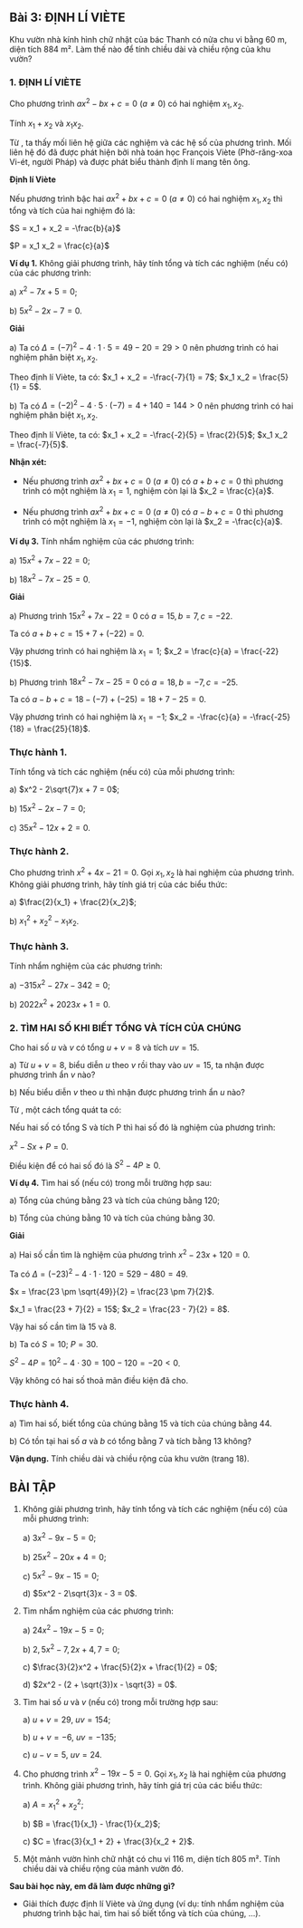 ## Bài 3: ĐỊNH LÍ VIÈTE

Khu vườn nhà kính hình chữ nhật của bác Thanh có nửa chu vi bằng 60 m, diện tích 884 m². Làm thế nào để tính chiều dài và chiều rộng của khu vườn?

### 1. ĐỊNH LÍ VIÈTE

Cho phương trình $ax^2 - bx + c = 0$ ($a \neq 0$) có hai nghiệm $x_1, x_2$.

Tính $x_1 + x_2$ và $x_1 x_2$.

Từ , ta thấy mối liên hệ giữa các nghiệm và các hệ số của phương trình. Mối liên hệ đó đã được phát hiện bởi nhà toán học François Viète (Phờ-răng-xoa Vi-ét, người Pháp) và được phát biểu thành định lí mang tên ông.

**Định lí Viète**

Nếu phương trình bậc hai $ax^2 + bx + c = 0$ ($a \neq 0$) có hai nghiệm $x_1, x_2$ thì tổng và tích của hai nghiệm đó là:

$S = x_1 + x_2 = -\frac{b}{a}$

$P = x_1 x_2 = \frac{c}{a}$

**Ví dụ 1.** Không giải phương trình, hãy tính tổng và tích các nghiệm (nếu có) của các phương trình:

a) $x^2 - 7x + 5 = 0$;

b) $5x^2 - 2x - 7 = 0$.

**Giải**

a) Ta có $\Delta = (-7)^2 - 4 \cdot 1 \cdot 5 = 49 - 20 = 29 > 0$ nên phương trình có hai nghiệm phân biệt $x_1, x_2$.

Theo định lí Viète, ta có: $x_1 + x_2 = -\frac{-7}{1} = 7$; $x_1 x_2 = \frac{5}{1} = 5$.

b) Ta có $\Delta = (-2)^2 - 4 \cdot 5 \cdot (-7) = 4 + 140 = 144 > 0$ nên phương trình có hai nghiệm phân biệt $x_1, x_2$.

Theo định lí Viète, ta có: $x_1 + x_2 = -\frac{-2}{5} = \frac{2}{5}$; $x_1 x_2 = \frac{-7}{5}$.

**Nhận xét:**

*   Nếu phương trình $ax^2 + bx + c = 0$ ($a \neq 0$) có $a + b + c = 0$ thì phương trình có một nghiệm là $x_1 = 1$, nghiệm còn lại là $x_2 = \frac{c}{a}$.

*   Nếu phương trình $ax^2 + bx + c = 0$ ($a \neq 0$) có $a - b + c = 0$ thì phương trình có một nghiệm là $x_1 = -1$, nghiệm còn lại là $x_2 = -\frac{c}{a}$.

**Ví dụ 3.** Tính nhẩm nghiệm của các phương trình:

a) $15x^2 + 7x - 22 = 0$;

b) $18x^2 - 7x - 25 = 0$.

**Giải**

a) Phương trình $15x^2 + 7x - 22 = 0$ có $a = 15, b = 7, c = -22$.

Ta có $a + b + c = 15 + 7 + (-22) = 0$.

Vậy phương trình có hai nghiệm là $x_1 = 1$; $x_2 = \frac{c}{a} = \frac{-22}{15}$.

b) Phương trình $18x^2 - 7x - 25 = 0$ có $a = 18, b = -7, c = -25$.

Ta có $a - b + c = 18 - (-7) + (-25) = 18 + 7 - 25 = 0$.

Vậy phương trình có hai nghiệm là $x_1 = -1$; $x_2 = -\frac{c}{a} = -\frac{-25}{18} = \frac{25}{18}$.

### Thực hành 1.

Tính tổng và tích các nghiệm (nếu có) của mỗi phương trình:

a) $x^2 - 2\sqrt{7}x + 7 = 0$;

b) $15x^2 - 2x - 7 = 0$;

c) $35x^2 - 12x + 2 = 0$.

### Thực hành 2.

Cho phương trình $x^2 + 4x - 21 = 0$. Gọi $x_1, x_2$ là hai nghiệm của phương trình. Không giải phương trình, hãy tính giá trị của các biểu thức:

a) $\frac{2}{x_1} + \frac{2}{x_2}$;

b) $x_1^2 + x_2^2 - x_1 x_2$.

### Thực hành 3.

Tính nhẩm nghiệm của các phương trình:

a) $-315x^2 - 27x - 342 = 0$;

b) $2022x^2 + 2023x + 1 = 0$.

### 2. TÌM HAI SỐ KHI BIẾT TỔNG VÀ TÍCH CỦA CHÚNG

Cho hai số $u$ và $v$ có tổng $u + v = 8$ và tích $uv = 15$.

a) Từ $u + v = 8$, biểu diễn $u$ theo $v$ rồi thay vào $uv = 15$, ta nhận được phương trình ẩn $v$ nào?

b) Nếu biểu diễn $v$ theo $u$ thì nhận được phương trình ẩn $u$ nào?

Từ , một cách tổng quát ta có:

Nếu hai số có tổng S và tích P thì hai số đó là nghiệm của phương trình:

$x^2 - Sx + P = 0$.

Điều kiện để có hai số đó là $S^2 - 4P \ge 0$.

**Ví dụ 4.** Tìm hai số (nếu có) trong mỗi trường hợp sau:

a) Tổng của chúng bằng 23 và tích của chúng bằng 120;

b) Tổng của chúng bằng 10 và tích của chúng bằng 30.

**Giải**

a) Hai số cần tìm là nghiệm của phương trình $x^2 - 23x + 120 = 0$.

Ta có $\Delta = (-23)^2 - 4 \cdot 1 \cdot 120 = 529 - 480 = 49$.

$x = \frac{23 \pm \sqrt{49}}{2} = \frac{23 \pm 7}{2}$.

$x_1 = \frac{23 + 7}{2} = 15$; $x_2 = \frac{23 - 7}{2} = 8$.

Vậy hai số cần tìm là 15 và 8.

b) Ta có $S = 10$; $P = 30$.

$S^2 - 4P = 10^2 - 4 \cdot 30 = 100 - 120 = -20 < 0$.

Vậy không có hai số thoả mãn điều kiện đã cho.

### Thực hành 4.

a) Tìm hai số, biết tổng của chúng bằng 15 và tích của chúng bằng 44.

b) Có tồn tại hai số $a$ và $b$ có tổng bằng 7 và tích bằng 13 không?

**Vận dụng.** Tính chiều dài và chiều rộng của khu vườn (trang 18).

## BÀI TẬP

1.  Không giải phương trình, hãy tính tổng và tích các nghiệm (nếu có) của mỗi phương trình:

    a) $3x^2 - 9x - 5 = 0$;

    b) $25x^2 - 20x + 4 = 0$;

    c) $5x^2 - 9x - 15 = 0$;

    d) $5x^2 - 2\sqrt{3}x - 3 = 0$.

2.  Tìm nhẩm nghiệm của các phương trình:

    a) $24x^2 - 19x - 5 = 0$;

    b) $2,5x^2 - 7,2x + 4,7 = 0$;

    c) $\frac{3}{2}x^2 + \frac{5}{2}x + \frac{1}{2} = 0$;

    d) $2x^2 - (2 + \sqrt{3})x - \sqrt{3} = 0$.

3.  Tìm hai số $u$ và $v$ (nếu có) trong mỗi trường hợp sau:

    a) $u + v = 29$, $uv = 154$;

    b) $u + v = -6$, $uv = -135$;

    c) $u - v = 5$, $uv = 24$.

4.  Cho phương trình $x^2 - 19x - 5 = 0$. Gọi $x_1, x_2$ là hai nghiệm của phương trình. Không giải phương trình, hãy tính giá trị của các biểu thức:

    a) $A = x_1^2 + x_2^2$;

    b) $B = \frac{1}{x_1} - \frac{1}{x_2}$;

    c) $C = \frac{3}{x_1 + 2} + \frac{3}{x_2 + 2}$.

5.  Một mảnh vườn hình chữ nhật có chu vi 116 m, diện tích 805 m². Tính chiều dài và chiều rộng của mảnh vườn đó.

**Sau bài học này, em đã làm được những gì?**

*   Giải thích được định lí Viète và ứng dụng (ví dụ: tính nhẩm nghiệm của phương trình bậc hai, tìm hai số biết tổng và tích của chúng, ...).
